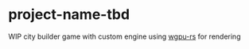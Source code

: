 # project-name-tbd

WIP city builder game with custom engine using [wgpu-rs](https://github.com/gfx-rs/wgpu-rs) for rendering
